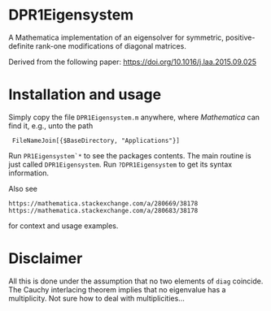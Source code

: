 # DPR1Eigensystem
A Mathematica implementation of an eigensolver for symmetric, positive-definite rank-one modifications of diagonal matrices.

Derived from the following paper:
https://doi.org/10.1016/j.laa.2015.09.025


# Installation and usage

Simply copy the file `DPR1Eigensystem.m` anywhere, where _Mathematica_ can find it, e.g., unto the path

     FileNameJoin[{$BaseDirectory, "Applications"}]

Run ``PR1Eigensystem`*`` to see the packages contents.
The main routine is just called `DPR1Eigensystem`. Run ``?DPR1Eigensystem`` to get its syntax information. 

Also see

    https://mathematica.stackexchange.com/a/280669/38178
    https://mathematica.stackexchange.com/a/280683/38178
    
for context and usage examples.

# Disclaimer

All this is done under the assumption that no two elements of `diag` coincide. The Cauchy interlacing theorem implies that no eigenvalue has a multiplicity. Not sure how to deal with multiplicities...
